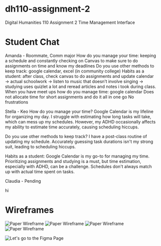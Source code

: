 # dh110-assignment-2
Digital Humanities 110 Assignment 2 Time Management Interface

# Student Chat
Amanda - Roommate, Comm major
How do you manage your time: keeping a schedule and constantly checking on Canvas to make sure to do assignments on time and know my deadlines 
Do you use other methods to keep track: google calendar, excel (in community college) 
Habits as a student: after class, check canvas to do assignments and update calendar → actual schoolwork → listen to music that doesn’t involve singing → studying uses quizlet a lot and reread articles and notes i took during class. 
When you have meet ups how do you manage time: google calendar 
Does not allocate time for short assignments and do it all in one go 
No frustrations

Stella - Keo
How do you manage your time?
Google Calendar is my lifeline for organizing my day.
I struggle with estimating how long tasks will take, which can mess up my schedules.
However, my ADHD occasionally affects my ability to estimate time accurately, causing scheduling hiccups.

Do you use other methods to keep track?
I have a post-class routine of updating my schedule.
Accurately guessing task durations isn't my strong suit, leading to scheduling hiccups.

Habits as a student:
Google Calendar is my go-to for managing my time.
Prioritizing assignments and studying is a must, but time estimation, especially with ADHD, can be a challenge.
Schedules don't always match up with actual time spent on tasks.


Claudia - Pending

hi

# Wireframes
 
![Paper Wireframe](https://amandacai12.github.io/dh110-assignment-2/claudia.png)
![Paper Wireframe](https://amandacai12.github.io/dh110-assignment-2/amanda.png)
![Paper Wireframe](https://amandacai12.github.io/dh110-assignment-2/emma.png)
![Paper Wireframe](https://amandacai12.github.io/dh110-assignment-2/stellas.png)

![Let's go to the Figma Page](https://www.figma.com/file/Gp1k1rIGRj5sODLvnm5MRj/DH110%3A-Assignment-2-Time-Management?type=design&node-id=26%3A2&mode=design&t=WAn8IgeGMZiSfH7g-1)
